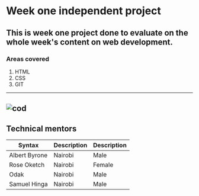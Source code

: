 # Week one independent project
This is week one project done to evaluate on the whole week's content on web development.
---
### Areas covered
1. HTML
2. CSS
3. GIT
---
![cod](https://user-images.githubusercontent.com/92339816/150953530-cbc298aa-7fd5-458b-a1dd-971fe93d8569.jpeg)
---
## Technical mentors

| Syntax | Description | Description|
| ----------- | ----------- |----------|
| Albert Byrone | Nairobi | Male  |
| Rose Oketch  | Nairobi  | Female|
| Odak| Nairobi  | Male  |
| Samuel Hinga| Nairobi| Male  |


